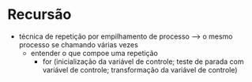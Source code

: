 # Recursão
* técnica de repetição por empilhamento de processo --> o mesmo processo se chamando várias vezes
    * entender o que compoe uma repetição
        * for (inicialização da variável de controle; teste de parada com variável de controle; transformação da variável de controle)        
